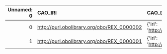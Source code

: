 |   Unnamed: 0 | CAO_IRI                                    | CAO_DESC                                              | REX_IRI                                    | REX_DESC                                              |
|-------------:|:-------------------------------------------|:------------------------------------------------------|:-------------------------------------------|:------------------------------------------------------|
|            0 | http://purl.obolibrary.org/obo/REX_0000002 | {'iri': 'http://purl.obolibrary.org/obo/REX_0000002'} | http://purl.obolibrary.org/obo/REX_0000002 | {'iri': 'http://purl.obolibrary.org/obo/REX_0000002'} |
|            1 | http://purl.obolibrary.org/obo/REX_0000001 | {'iri': 'http://purl.obolibrary.org/obo/REX_0000001'} | http://purl.obolibrary.org/obo/REX_0000001 | {'iri': 'http://purl.obolibrary.org/obo/REX_0000001'} |